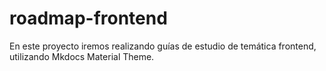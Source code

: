 # roadmap-frontend
En este proyecto iremos realizando guías de estudio de temática frontend, utilizando Mkdocs Material Theme.
